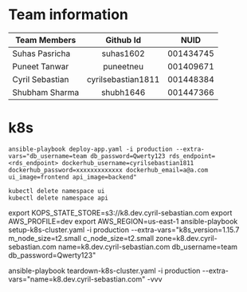 # Team information

| Team Members        | Github Id            | NUID      |
| ------------------- |:--------------------:|:---------:|
| Suhas Pasricha      | suhas1602            | 001434745 |
| Puneet Tanwar       | puneetneu            | 001409671 |
| Cyril Sebastian     | cyrilsebastian1811   | 001448384 |
| Shubham Sharma      | shubh1646            | 001447366 |

# k8s

<!-- Deployment Setup -->
```
ansible-playbook deploy-app.yaml -i production --extra-vars="db_username=team db_password=Qwerty123 rds_endpoint=<rds_endpoint> dockerhub_username=cyrilsebastian1811 dockerhub_password=xxxxxxxxxxxxx dockerhub_email=a@a.com ui_image=frontend api_image=backend"
```

<!-- Deployment Pull Down -->
```
kubectl delete namespace ui
kubectl delete namespace api
```


<!-- Infrastructure Setup -->
export KOPS_STATE_STORE=s3://k8.dev.cyril-sebastian.com
export AWS_PROFILE=dev
export AWS_REGION=us-east-1
ansible-playbook setup-k8s-cluster.yaml -i production --extra-vars="k8s_version=1.15.7 m_node_size=t2.small c_node_size=t2.small zone=k8.dev.cyril-sebastian.com name=k8.dev.cyril-sebastian.com db_username=team db_password=Qwerty123"

<!-- Infrastructure Teardown -->
ansible-playbook teardown-k8s-cluster.yaml -i production --extra-vars="name=k8.dev.cyril-sebastian.com" -vvv
